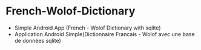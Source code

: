 # French-Wolof-Dictionary
- Simple Android App (French - Wolof Dictionary with sqlite)
- Application Android Simple(Dictionnaire Francais - Wolof avec une base de données sqlite)
